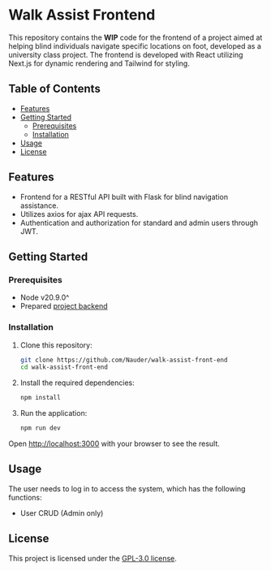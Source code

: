 # Walk Assist Frontend

This repository contains the **WIP** code for the frontend of a project
aimed at helping blind individuals navigate specific locations on foot, developed as a university class project.
The frontend is developed with React utilizing Next.js for dynamic rendering and Tailwind for styling.

## Table of Contents

- [Features](#features)
- [Getting Started](#getting-started)
    - [Prerequisites](#prerequisites)
    - [Installation](#installation)
- [Usage](#usage)
- [License](#license)

## Features

- Frontend for a RESTful API built with Flask for blind navigation assistance.
- Utilizes axios for ajax API requests.
- Authentication and authorization for standard and admin users through JWT.

## Getting Started

### Prerequisites

- Node v20.9.0^
- Prepared [project backend](https://github.com/Nauder/walk-assist)

### Installation

1. Clone this repository:

    ```bash
    git clone https://github.com/Nauder/walk-assist-front-end
    cd walk-assist-front-end
    ```

2. Install the required dependencies:

    ```bash
    npm install
    ```

3. Run the application:

    ```bash
    npm run dev
    ```

Open [http://localhost:3000](http://localhost:3000) with your browser to see the result.

## Usage

The user needs to log in to access the system, which has the following functions:

- User CRUD (Admin only)

## License

This project is licensed under the [GPL-3.0 license](LICENSE).

